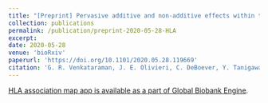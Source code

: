 ```yaml
---
title: "[Preprint] Pervasive additive and non-additive effects within the HLA region contribute to disease risk in the UK Biobank"
collection: publications
permalink: /publication/preprint-2020-05-28-HLA
excerpt: 
date: 2020-05-28
venue: 'bioRxiv'
paperurl: 'https://doi.org/10.1101/2020.05.28.119669'
citation: 'G. R. Venkataraman, J. E. Olivieri, C. DeBoever, Y. Tanigawa, J. M. Justesen, M. A. Rivas, Pervasive additive and non-additive effects within the HLA region contribute to disease risk in the UK Biobank. bioRxiv, 2020.05.28.119669 (2020).'
---
```

<!-- ispublishedpreprint: "True" -->

[HLA association map app is available as a part of Global Biobank Engine](https://biobankengine.stanford.edu/hla-assoc).
